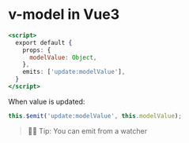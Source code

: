 [
  id: vue3-v-model
  tags:
  locations:
]: #

# v-model in Vue3

````jsx
<script>
  export default {
    props: {
      modelValue: Object,
    },
    emits: ['update:modelValue'],
  }
</script>
````

When value is updated:

````jsx
this.$emit('update:modelValue', this.modelValue);
````

> 💁‍♂️ Tip: You can emit from a watcher
